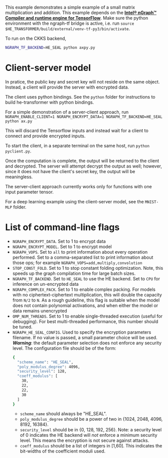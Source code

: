 This example demonstrates a simple example of a small matrix multiplication and addition. This example depends on the [**Intel® nGraph™ Compiler and runtime engine for TensorFlow**](https://github.com/tensorflow/ngraph-bridge). Make sure the python environment with the ngraph-tf bridge is active, i.e. run `source $HE_TRANSFORMER/build/external/venv-tf-py3/bin/activate`.

To run on the CKKS backend,
```bash
NGRAPH_TF_BACKEND=HE_SEAL python axpy.py
```

#  Client-server model
In pratice, the public key and secret key will not reside on the same object.
Instead, a client will provide the server with encrypted data.

The client uses python bindings. See the `python` folder for instructions to build he-transformer with python bindings.

For a simple demonstration of a server-client approach, run
`NGRAPH_ENABLE_CLIENT=1 NGRAPH_ENCRYPT_DATA=1 NGRAPH_TF_BACKEND=HE_SEAL python ax.py`

This will discard the Tensorflow inputs and instead wait for a client to connect and provide encrypted inputs.

To start the client, in a separate terminal on the same host, run `python pyclient.py`.

Once the computation is complete, the output will be returned to the client and decrypted. The server will attempt decrypt the output as well; however, since it does not have the client's secret key, the output will be meaningless.

The server-client approach currently works only for functions with one input parameter tensor.

For a deep learning example using the client-server model, see the `MNIST-MLP` folder.

# List of command-line flags
  * `NGRAPH_ENCRYPT_DATA`. Set to 1 to encrypt data
  * `NGRAPH_ENCRYPT_MODEL`. Set to 1 to encrypt model
  * `NGRAPH_VOPS`. Set to `all` to print information about every operation performed. Set to a comma-separated list to print information about those ops; for example `NGRAPH_VOPS=add,multiply,convolution`
  * `STOP_CONST_FOLD`. Set to 1 to stop constant folding optimization. Note, this speeds up the graph compilation time for large batch sizes.
  * `NGRAPH_TF_BACKEND`. Set to `HE_SEAL` to use the HE backend. Set to `CPU` for inference on un-encrypted data
  * `NGRAPH_COMPLEX_PACK`. Set to 1 to enable complex packing. For models with no ciphertext-ciphertext multiplication, this will double the capacity from `N/2` to `N`. As a rough guideline, this flag is suitable when the model does not contain polynomial activations, and when either the model or data remains unencrypted
  * `OMP_NUM_THREADS`. Set to 1 to enable single-threaded execution (useful for debugging). For best multi-threaded performance, this number should be tuned.
  * `NGRAPH_HE_SEAL_CONFIG`. Used to specify the encryption parameters filename. If no value is passed, a small parameter choice will be used. ***Warning***: the default parameter selection does not enforce any security level. The configuration file should be of the form:
    ```bash
    {
      "scheme_name": "HE_SEAL",
      "poly_modulus_degree": 4096,
      "security_level": 128,
      "coeff_modulus": [
        30,
        22,
        22,
        30
      ]
    }
    ```
    - `scheme_name` should always be "HE_SEAL".
    - `poly_modulus_degree` should be a power of two in {1024, 2048, 4096, 8192, 16384}.
    - `security_level` should be in {0, 128, 192, 256}. Note: a security level of 0 indicates the HE backend will *not* enforce a minimum security level. This means the encryption is not secure against attacks.
    - `coeff_modulus` should be a list of integers in [1,60]. This indicates the bit-widths of the coefficient moduli used.

